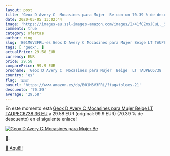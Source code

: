 ```yaml
---
layout: post
title: 'Geox D Avery C  Mocasines para Mujer  Be con un 70.39 % de descuento'
date: 2020-05-05 13:02:44
image: 'https://images-eu.ssl-images-amazon.com/images/I/41fCZmsJCuL._SL200_.jpg'
comments: true
category: ofertas
author: ring
slug: 'B01M6V3FRL-es Geox D Avery C Mocasines para Mujer Beige LT TAUPEC6738 36 EU'
tags: [ 'geox', ]
actualPrice: 29.58 EUR
currency: EUR
price: 29.58
comparePrice: 99.9 EUR
prodname: 'Geox D Avery C  Mocasines para Mujer  Beige  LT TAUPEC6738   36 EU'
country: 'es'
flag: '🇪🇸'
buyurl: 'https://www.amazon.es/dp/B01M6V3FRL/?tag=tolees-21'
descuento: '70.39'
average: '29.58'
---
```


En este momento está [Geox D Avery C  Mocasines para Mujer  Beige  LT TAUPEC6738   36 EU](https://www.amazon.es/dp/B01M6V3FRL/?tag=tolees-21) a 29.58 EUR (original: 99.9 EUR) (70.39 %  de descuento) en el siguiente enlace!

[![Geox D Avery C  Mocasines para Mujer  Be](https://images-eu.ssl-images-amazon.com/images/I/41fCZmsJCuL._SL200_.jpg)](https://www.amazon.es/dp/B01M6V3FRL/?tag=tolees-21)

🔎:


[🛒 Aquí!!!](https://www.amazon.es/dp/B01M6V3FRL/?tag=tolees-21)
